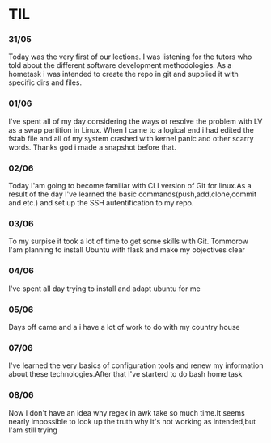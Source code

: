 # TIL 
### 31/05
Today was the very first of our lections. I was listening for the tutors who told about the different software development methodologies. As a hometask i was intended to create the repo in git and supplied it with specific dirs and files.
### 01/06
I've spent all of my day considering the ways ot resolve the problem with LV as a swap partition in Linux. When I came to a logical end  i had edited the fstab file and all of my system crashed with kernel panic and other scarry words. Thanks god i made a snapshot before that.
### 02/06 
Today I'am going to become familiar with CLI version of Git for linux.As a result of the day I've learned the basic commands(push,add,clone,commit and etc.) and set up the SSH autentification to my repo.
### 03/06
To my surpise it took a lot of time to get some skills with Git. Tommorow I'am planning to install Ubuntu with flask and make my objectives clear
### 04/06
I've spent all day trying to install and adapt ubuntu for me
### 05/06
Days off came and a i have a lot of work to do with my country house
### 07/06
I've learned the very basics of configuration tools and renew my information about these technologies.After that I've starterd to do bash home task
### 08/06
Now I don't have an idea why regex in awk take so much time.It seems nearly impossible to look up the truth why it's not working as intended,but I'am still trying

